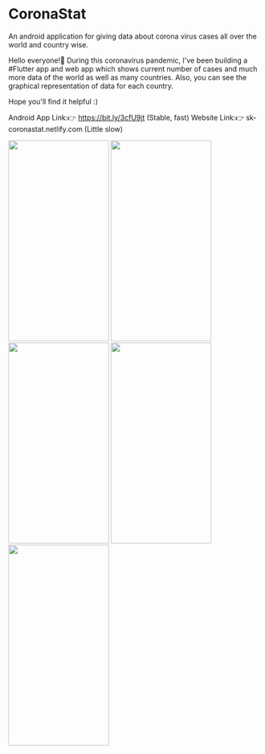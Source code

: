 # CoronaStat
An android application for giving data about corona virus cases all over the world and country wise.

Hello everyone!👋 During this coronavirus pandemic, I've been building a #Flutter app and web app which shows current number of cases and much more data of the world as well as many countries. Also, you can see the graphical representation of data for each country.

Hope you'll find it helpful :)

Android App Link:👉 https://bit.ly/3cfU9jt
(Stable, fast)
Website Link:👉 sk-coronastat.netlify.com
(Little slow)

<img src = "https://github.com/sohan-k/CoronaStat/blob/master/images/0.jpeg" height = "400" width = "200" />
<img src="https://github.com/sohan-k/CoronaStat/blob/master/images/0%20(2).jpeg" width = "200" height="400" />
<img src = "https://github.com/sohan-k/CoronaStat/blob/master/images/0%20(1).jpeg" height = "400" width = "200" />
<img src = "https://github.com/sohan-k/CoronaStat/blob/master/images/0%20(3).jpeg" height = "400" width = "200" />
<img src = "https://github.com/sohan-k/CoronaStat/blob/master/images/0%20(4).jpeg" height = "400" width = "200" />

